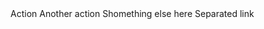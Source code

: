 <BSDropdown Demo="true">
    <Content>
        <BSDropdownItem>Action</BSDropdownItem>
        <BSDropdownItem>Another action</BSDropdownItem>
        <BSDropdownItem>Shomething else here</BSDropdownItem>
        <BSDropdownItem IsDivider="true"/>
        <BSDropdownItem>Separated link</BSDropdownItem>
    </Content>
</BSDropdown>